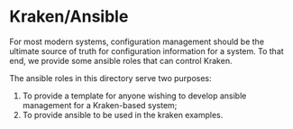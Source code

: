 # Kraken/Ansible

For most modern systems, configuration management should be the ultimate source of truth for configuration information for a system.  To that end, we provide some ansible roles that can control Kraken.

The ansible roles in this directory serve two purposes:

1. To provide a template for anyone wishing to develop ansible management for a Kraken-based system;
2. To provide ansible to be used in the kraken examples.
